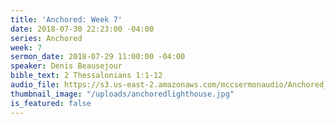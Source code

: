 ```yaml
---
title: 'Anchored: Week 7'
date: 2018-07-30 22:23:00 -04:00
series: Anchored
week: 7
sermon_date: 2018-07-29 11:00:00 -04:00
speaker: Denis Beausejour
bible_text: 2 Thessalonians 1:1-12
audio_file: https://s3.us-east-2.amazonaws.com/mccsermonaudio/Anchored_+Week+7.lite.mp3
thumbnail_image: "/uploads/anchoredlighthouse.jpg"
is_featured: false
---
```


